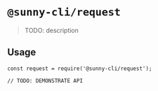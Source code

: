 # `@sunny-cli/request`

> TODO: description

## Usage

```
const request = require('@sunny-cli/request');

// TODO: DEMONSTRATE API
```
